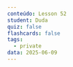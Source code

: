 ```yaml
---
conteúdo: Lesson 52
student: Duda
quiz: false
flashcards: false
tags:
  - private
data: 2025-06-09
---
```

